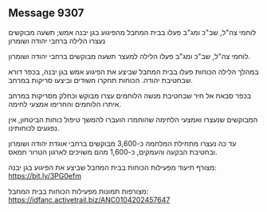 ## Message 9307

לוחמי צה"ל, שב"כ ומג"ב פעלו בבית המחבל מהפיגוע בגן יבנה אמש; תשעה מבוקשים נעצרו הלילה ברחבי יהודה ושומרון

לוחמי צה"ל, שב"כ ומג"ב פעלו הלילה למעצר תשעה מבוקשים ברחבי יהודה ושומרון.

במהלך הלילה הכוחות פעלו בבית המחבל שביצע את הפיגוע אמש בגן יבנה, בכפר דורא שבחטיבת יהודה.
הכוחות תחקרו חשודים וביצעו סריקות במרחב.
 
בכפר סבאח אל חיר שבחטיבת מנשה הלוחמים עצרו מבוקש וכחלק מסריקות במרחב איתרו הלוחמים והחרימו אמצעי לחימה.

המבוקשים שנעצרו ואמצעי הלחימה שהוחמרו הועברו להמשך טיפול כוחות הביטחון, אין נפגעים לכוחותינו.

עד כה נעצרו מתחילת המלחמה כ-3,600 מבוקשים ברחבי אוגדת יהודה ושומרון ובחטיבת הבקעה והעמקים, כ-1,600 מהם משויכים לארגון הטרור חמאס.

מצורף תיעוד מפעילות הכוחות בבית המחבל שביצע את הפיגוע בגן יבנה: https://bit.ly/3PG0efm

מצורפות תמונות מפעילות הכוחות בבית המחבל: https://idfanc.activetrail.biz/ANC0104202457647

